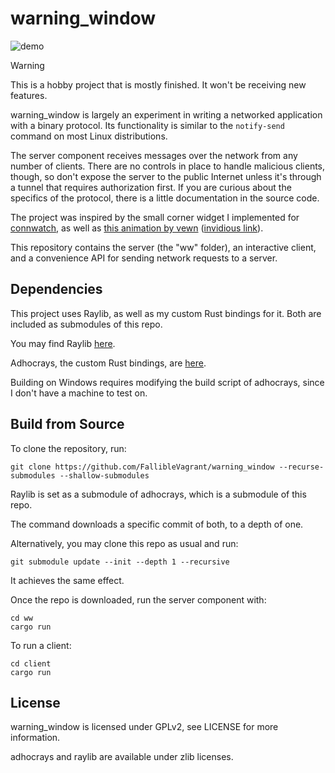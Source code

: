 # warning_window

![demo](./demo.gif)

> [!WARNING]
> This is a hobby project that is mostly finished. It won't be receiving new features.

warning_window is largely an experiment in writing a networked application with a binary protocol. Its functionality is similar to the `notify-send` command on most Linux distributions.

The server component receives messages over the network from any number of clients. There are no controls in place to handle malicious clients, though, so don't expose the server to the public Internet unless it's through a tunnel that requires authorization first. If you are curious about the specifics of the protocol, there is a little documentation in the source code.

The project was inspired by the small corner widget I implemented for [connwatch](https://github.com/falliblevagrant/connwatch), as well as [this animation by vewn](https://www.youtube.com/watch?v=KJNWlMiL1zM&t=52) ([invidious link](https://iv.melmac.space/watch?v=KJNWlMiL1zM&t=52)).

This repository contains the server (the "ww" folder), an interactive client, and a convenience API for sending network requests to a server.

## Dependencies
This project uses Raylib, as well as my custom Rust bindings for it. Both are included as submodules of this repo.

You may find Raylib [here](https://github.com/raysan5/raylib).

Adhocrays, the custom Rust bindings, are [here](https://github.com/falliblevagrant/adhocrays).

Building on Windows requires modifying the build script of adhocrays, since I don't have a machine to test on.

## Build from Source
To clone the repository, run:
```
git clone https://github.com/FallibleVagrant/warning_window --recurse-submodules --shallow-submodules
```
Raylib is set as a submodule of adhocrays, which is a submodule of this repo.

The command downloads a specific commit of both, to a depth of one.

Alternatively, you may clone this repo as usual and run:
```
git submodule update --init --depth 1 --recursive
```
It achieves the same effect.

Once the repo is downloaded, run the server component with:
```
cd ww
cargo run
```

To run a client:
```
cd client
cargo run
```

## License
warning_window is licensed under GPLv2, see LICENSE for more information.

adhocrays and raylib are available under zlib licenses.
